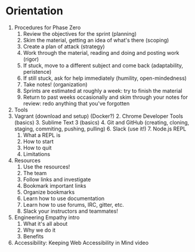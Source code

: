 # Orientation

1. Procedures for Phase Zero
	1. Review the objectives for the sprint (planning)
	2. Skim the material, getting an idea of what's there (scoping)
	3. Create a plan of attack (strategy)
	4. Work through the material, reading and doing and posting work (rigor)
	5. If stuck, move to a different subject and come back (adaptability, peristence)
	6. If still stuck, ask for help immediately (humility, open-mindedness)
	7. Take notes! (organization)
	8. Sprints are estimated at roughly a week: try to finish the material
	9. Return to past weeks occasionally and skim through your notes for review: redo anything that you've forgotten
2. Tools
  1. Vagrant (download and setup) (Docker?)
	2. Chrome Developer Tools (basics)
	3. Sublime Text 3 (basics)
	4. Git and GitHub (creating, cloning, staging, commiting, pushing, pulling)
	6. Slack (use it!)
	7. Node.js REPL
		1. What a REPL is
		2. How to start
		3. How to quit
		4. Limitations
3. Resources
	1. Use the resources!
	2. The team
	3. Follow links and investigate
	4. Bookmark important links
	5. Organize bookmarks
	6. Learn how to use documentation
	7. Learn how to use forums, IRC, gitter, etc.
	8. Slack your instructors and teammates!
4. Engineering Empathy intro
	1. What it's all about
	2. Why we do it
	3. Benefits
5. Accessibility: Keeping Web Accessibility in Mind video
